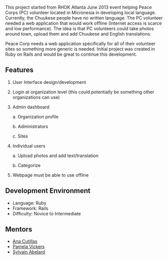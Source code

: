 This project started from RHOK Atlanta June 2013 event helping Peace Corps (PC) volunteer located in Micronesia in developing local language. Currently, the Chuukese people have no written language. The PC volunteer needed a web application that would work offline (Internet access is scarce and low performance). The idea is that PC volunteers could take photos around town, upload them and add Chuukese and English translations. 

Peace Corp needs a web application specifically for all of their volunteer sites so something more generic is needed. Initial project was created in Ruby on Rails and would be great to continue this development.

## Features

1. User Interface design/development

2. Login at organization level (this could potentially be something other organizations can use)

3. Admin dashboard

   a. Organization profile

   b. Administrators

   c. Sites

4. Individual users

   a. Upload photos and add text/translation

   b. Categorize

5. Webpage must be able to use offline 

## Development Environment
* Language: Ruby
* Framework: Rails
* Difficulty: Novice to Intermediate

## Mentors
* [Ana Cutillas](https://plus.google.com/+AnaCutillas/posts)
* [Pamela Vickers](https://twitter.com/pwnela)
* [Sylvain Abelard](https://twitter.com/abelar_s)
